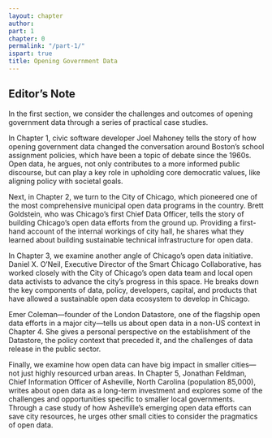 ```yaml
---
layout: chapter
author: 
part: 1
chapter: 0
permalink: "/part-1/"
ispart: true
title: Opening Government Data
---
```


## Editor’s Note

In the first section, we consider the challenges and outcomes of opening government data through a series of practical case studies.

In Chapter 1, civic software developer Joel Mahoney tells the story of how opening government data changed the conversation around Boston’s school assignment policies, which have been a topic of debate since the 1960s. Open data, he argues, not only contributes to a more informed public discourse, but can play a key role in upholding core democratic values, like aligning policy with societal goals.

Next, in Chapter 2, we turn to the City of Chicago, which pioneered one of the most comprehensive municipal open data programs in the country. Brett Goldstein, who was Chicago’s first Chief Data Officer, tells the story of building Chicago’s open data efforts from the ground up. Providing a first-hand account of the internal workings of city hall, he shares what they learned about building sustainable technical infrastructure for open data.

In Chapter 3, we examine another angle of Chicago’s open data initiative. Daniel X. O’Neil, Executive Director of the Smart Chicago Collaborative, has worked closely with the City of Chicago’s open data team and local open data activists to advance the city’s progress in this space. He breaks down the key components of data, policy, developers, capital, and products that have allowed a sustainable open data ecosystem to develop in Chicago.

Emer Coleman—founder of the London Datastore, one of the flagship open data efforts in a major city—tells us about open data in a non-US context in Chapter 4. She gives a personal perspective on the establishment of the Datastore, the policy context that preceded it, and the challenges of data release in the public sector.

Finally, we examine how open data can have big impact in smaller cities—not just highly resourced urban areas. In Chapter 5, Jonathan Feldman, Chief Information Officer of Asheville, North Carolina (population 85,000), writes about open data as a long-term investment and explores some of the challenges and opportunities specific to smaller local governments. Through a case study of how Asheville’s emerging open data efforts can save city resources, he urges other small cities to consider the pragmatics of open data. 

